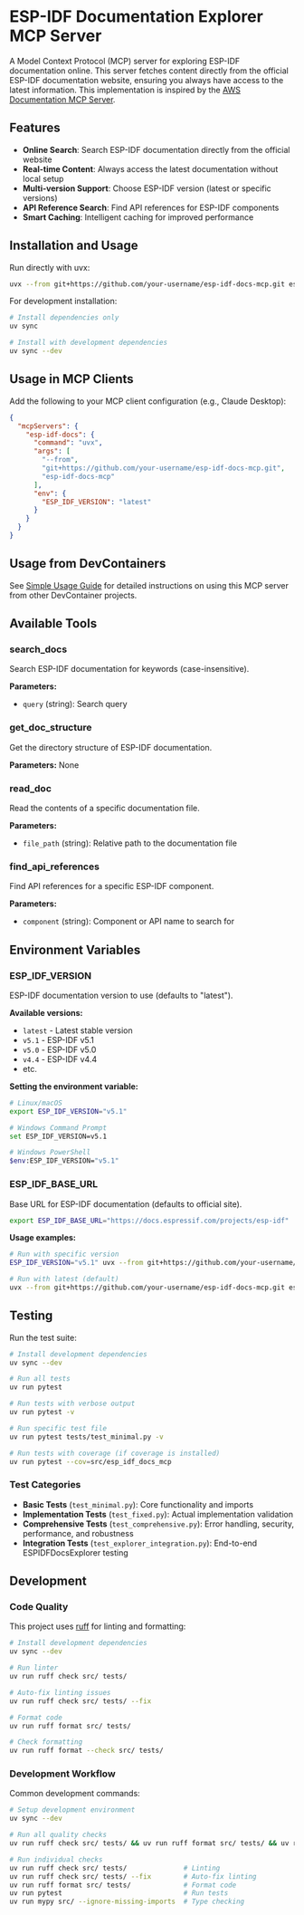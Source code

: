 # ESP-IDF Documentation Explorer MCP Server

A Model Context Protocol (MCP) server for exploring ESP-IDF documentation online. This server fetches content directly from the official ESP-IDF documentation website, ensuring you always have access to the latest information. This implementation is inspired by the [AWS Documentation MCP Server](https://github.com/awslabs/mcp/tree/main/src/aws-documentation-mcp-server).

## Features

- **Online Search**: Search ESP-IDF documentation directly from the official website
- **Real-time Content**: Always access the latest documentation without local setup
- **Multi-version Support**: Choose ESP-IDF version (latest or specific versions)
- **API Reference Search**: Find API references for ESP-IDF components
- **Smart Caching**: Intelligent caching for improved performance

## Installation and Usage

Run directly with uvx:

```bash
uvx --from git+https://github.com/your-username/esp-idf-docs-mcp.git esp-idf-docs-mcp
```

For development installation:

```bash
# Install dependencies only
uv sync

# Install with development dependencies
uv sync --dev
```

## Usage in MCP Clients

Add the following to your MCP client configuration (e.g., Claude Desktop):

```json
{
  "mcpServers": {
    "esp-idf-docs": {
      "command": "uvx",
      "args": [
        "--from",
        "git+https://github.com/your-username/esp-idf-docs-mcp.git",
        "esp-idf-docs-mcp"
      ],
      "env": {
        "ESP_IDF_VERSION": "latest"
      }
    }
  }
}
```

## Usage from DevContainers

See [Simple Usage Guide](README_SIMPLE_USAGE.md) for detailed instructions on using this MCP server from other DevContainer projects.

## Available Tools

### search_docs
Search ESP-IDF documentation for keywords (case-insensitive).

**Parameters:**
- `query` (string): Search query

### get_doc_structure
Get the directory structure of ESP-IDF documentation.

**Parameters:** None

### read_doc
Read the contents of a specific documentation file.

**Parameters:**
- `file_path` (string): Relative path to the documentation file

### find_api_references
Find API references for a specific ESP-IDF component.

**Parameters:**
- `component` (string): Component or API name to search for

## Environment Variables

### ESP_IDF_VERSION

ESP-IDF documentation version to use (defaults to "latest").

**Available versions:**
- `latest` - Latest stable version
- `v5.1` - ESP-IDF v5.1
- `v5.0` - ESP-IDF v5.0
- `v4.4` - ESP-IDF v4.4
- etc.

**Setting the environment variable:**

```bash
# Linux/macOS
export ESP_IDF_VERSION="v5.1"

# Windows Command Prompt
set ESP_IDF_VERSION=v5.1

# Windows PowerShell
$env:ESP_IDF_VERSION="v5.1"
```

### ESP_IDF_BASE_URL

Base URL for ESP-IDF documentation (defaults to official site).

```bash
export ESP_IDF_BASE_URL="https://docs.espressif.com/projects/esp-idf"
```

**Usage examples:**

```bash
# Run with specific version
ESP_IDF_VERSION="v5.1" uvx --from git+https://github.com/your-username/esp-idf-docs-mcp.git esp-idf-docs-mcp

# Run with latest (default)
uvx --from git+https://github.com/your-username/esp-idf-docs-mcp.git esp-idf-docs-mcp
```

## Testing

Run the test suite:

```bash
# Install development dependencies
uv sync --dev

# Run all tests
uv run pytest

# Run tests with verbose output
uv run pytest -v

# Run specific test file
uv run pytest tests/test_minimal.py -v

# Run tests with coverage (if coverage is installed)
uv run pytest --cov=src/esp_idf_docs_mcp
```

### Test Categories

- **Basic Tests** (`test_minimal.py`): Core functionality and imports
- **Implementation Tests** (`test_fixed.py`): Actual implementation validation  
- **Comprehensive Tests** (`test_comprehensive.py`): Error handling, security, performance, and robustness
- **Integration Tests** (`test_explorer_integration.py`): End-to-end ESPIDFDocsExplorer testing

## Development

### Code Quality

This project uses [ruff](https://github.com/astral-sh/ruff) for linting and formatting:

```bash
# Install development dependencies
uv sync --dev

# Run linter
uv run ruff check src/ tests/

# Auto-fix linting issues
uv run ruff check src/ tests/ --fix

# Format code
uv run ruff format src/ tests/

# Check formatting
uv run ruff format --check src/ tests/
```

### Development Workflow

Common development commands:

```bash
# Setup development environment
uv sync --dev

# Run all quality checks
uv run ruff check src/ tests/ && uv run ruff format src/ tests/ && uv run pytest && uv run mypy src/ --ignore-missing-imports

# Run individual checks
uv run ruff check src/ tests/              # Linting
uv run ruff check src/ tests/ --fix        # Auto-fix linting
uv run ruff format src/ tests/             # Format code
uv run pytest                              # Run tests
uv run mypy src/ --ignore-missing-imports  # Type checking
```
